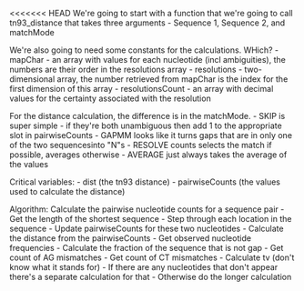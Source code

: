 <<<<<<< HEAD
We're going to start with a function that we're going to call tn93_distance that takes three arguments - Sequence 1, Sequence 2, and matchMode

We're also going to need some constants for the calculations. WHich?
    - mapChar - an array with values for each nucleotide (incl ambiguities), the numbers are their order in the resolutions array
    - resolutions - two-dimensional array, the number retrieved from mapChar is the index for the first dimension of this array
    - resolutionsCount - an array with decimal values for the certainty associated with the resolution

For the distance calculation, the difference is in the matchMode.
    - SKIP is super simple - if they're both unambiguous then add 1 to the appropriate slot in pairwiseCounts
    - GAPMM looks like it turns gaps that are in only one of the two sequencesinto "N"s
    - RESOLVE counts selects the match if possible, averages otherwise
    - AVERAGE just always takes the average of the values

Critical variables:
    - dist (the tn93 distance)
    - pairwiseCounts (the values used to calculate the distance)

Algorithm:
Calculate the pairwise nucleotide counts for a sequence pair
    - Get the length of the shortest sequence
    - Step through each location in the sequence
    - Update pairwiseCounts for these two nucleotides
    - Calculate the distance from the pairwiseCounts
        - Get observed nucleotide frequencies
        - Calculate the fraction of the sequence that is not gap
        - Get count of AG mismatches
        - Get count of CT mismatches
        - Calculate tv (don't know what it stands for)
        - If there are any nucleotides that don't appear there's a separate calculation for that
        - Otherwise do the longer calculation
